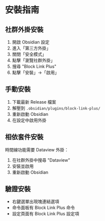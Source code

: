# 安裝指南

## 社群外掛安裝

1. 開啟 Obsidian 設定
2. 進入「第三方外掛」
3. 關閉「安全模式」
4. 點擊「瀏覽社群外掛」
5. 搜尋 "Block Link Plus"
6. 點擊「安裝」→「啟用」

## 手動安裝

1. 下載最新 Release 檔案
2. 解壓到 `.obsidian/plugins/block-link-plus/`
3. 重新啟動 Obsidian
4. 在設定中啟用外掛

## 相依套件安裝

時間線功能需要 Dataview 外掛：

1. 在社群外掛中搜尋 "Dataview"
2. 安裝並啟用
3. 重新啟動 Obsidian

## 驗證安裝

- 右鍵選單出現塊連結選項
- 命令面板有 Block Link Plus 命令
- 設定頁面有 Block Link Plus 設定項